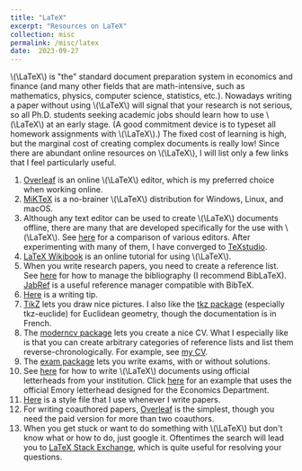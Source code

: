 ```yaml
---
title: "LaTeX"
excerpt: "Resources on LaTeX"
collection: misc
permalink: /misc/latex
date:  2023-09-27
---
```


\\(\LaTeX\\) is "the" standard document preparation system in economics and finance (and many other fields that are math-intensive, such as mathematics, physics, computer science, statistics, etc.).  Nowadays writing a paper without using \\(\LaTeX\\) will signal that your research is not serious, so all Ph.D. students seeking academic jobs should learn how to use \\(\LaTeX\\) at an early stage.  (A good commitment device is to typeset all homework assignments with \\(\LaTeX\\).)  The fixed cost of learning is high, but the marginal cost of creating complex documents is really low!  Since there are abundant online resources on \\(\LaTeX\\), I will list only a few links that I feel particularly useful.

1. [Overleaf](https://www.overleaf.com) is an online \\(\LaTeX\\) editor, which is my preferred choice when working online.
1. [MiKTeX](https://miktex.org/) is a no-brainer \\(\LaTeX\\) distribution for Windows, Linux, and macOS.
1. Although any text editor can be used to create \\(\LaTeX\\) documents offline, there are many that are developed specifically for the use with \\(\LaTeX\\). See [here](https://en.wikipedia.org/wiki/Comparison_of_TeX_editors) for a comparison of various editors.  After experimenting with many of them, I have converged to [TeXstudio](https://texstudio.org/).
1. [LaTeX Wikibook](https://en.wikibooks.org/wiki/LaTeX) is an online tutorial for using \\(\LaTeX\\).
1. When you write research papers, you need to create a reference list. See [here](https://en.wikibooks.org/wiki/LaTeX/Bibliography_Management) for how to manage the bibliography (I recommend BibLaTeX). [JabRef](http://www.jabref.org/) is a useful reference manager compatible with BibTeX.
1. [Here](/files/latextips.pdf) is a writing tip.
1. [TikZ](https://en.wikibooks.org/wiki/LaTeX/PGF/TikZ) lets you draw nice pictures. I also like the [tkz package](https://ctan.org/tex-archive/macros/latex/contrib/tkz) (especially tkz-euclide) for Euclidean geometry, though the documentation is in French.
1. The [moderncv package](https://ctan.org/tex-archive/macros/latex/contrib/moderncv) lets you create a nice CV.  What I especially like is that you can create arbitrary categories of reference lists and list them reverse-chronologically. For example, see [my CV](https://alexisakira.github.io/cv/).
1. The [exam package](https://ctan.org/tex-archive/macros/latex/contrib/exam) lets you write exams, with or without solutions.
1. See [here](https://tex.stackexchange.com/questions/837/pdf-letterhead-as-document-background) for how to write \\(\LaTeX\\) documents using official letterheads from your institution. Click [here](/files/university_letter_template.zip) for an example that uses the official Emory letterhead designed for the Economics Department.
1. [Here](/files/test.sty) is a style file that I use whenever I write papers.
1. For writing coauthored papers, [Overleaf](https://www.overleaf.com) is the simplest, though you need the paid version for more than two coauthors.
1. When you get stuck or want to do something with \\(\LaTeX\\) but don't know what or how to do, just google it.  Oftentimes the search will lead you to [LaTeX Stack Exchange](https://tex.stackexchange.com/), which is quite useful for resolving your questions.
